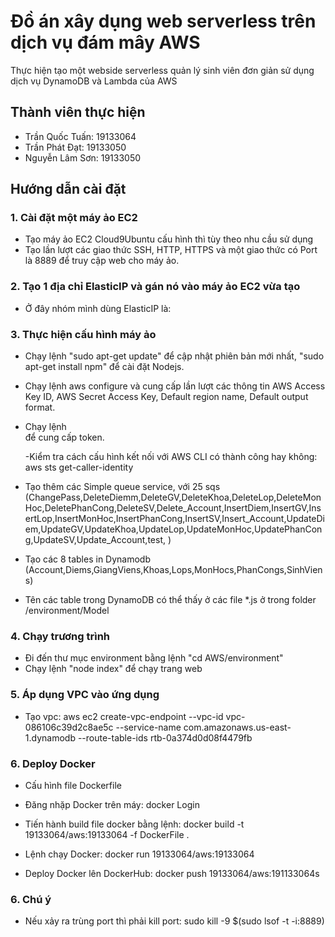 # Đồ án xây dụng web serverless trên dịch vụ đám mây AWS

Thực hiện tạo một webside serverless quản lý sinh viên đơn giản sử dụng dịch vụ
DynamoDB và Lambda của AWS

## Thành viên thực hiện

- Trần Quốc Tuấn: 19133064
- Trần Phát Đạt: 19133050
- Nguyễn Lâm Sơn: 19133050

## Hướng dẫn cài đặt

### 1. Cài đặt một máy ảo EC2

- Tạo máy ảo EC2 Cloud9Ubuntu cấu hình thì tùy theo nhu cầu sử dụng
- Tạo lần lượt các giao thức SSH, HTTP, HTTPS và một giao thức có Port là 8889
  để truy cập web cho máy ảo.

### 2. Tạo 1 địa chỉ ElasticIP và gán nó vào máy ảo EC2 vừa tạo

- Ở đây nhóm mình dùng ElasticIP là:

### 3. Thực hiện cấu hình máy ảo

- Chạy lệnh "sudo apt-get update" để cập nhật phiên bản mới nhất, "sudo apt-get
  install npm" để cài đặt Nodejs.
- Chạy lệnh aws configure và cung cấp lần lượt các thông tin AWS Access Key ID,
  AWS Secret Access Key, Default region name, Default output format.
- Chạy lệnh    
  để cung cấp token.

  -Kiểm tra cách cấu hình kết nối với AWS CLI có thành công hay không: aws sts get-caller-identity

- Tạo thêm các Simple queue service, với 25 sqs
  (ChangePass,DeleteDiemm,DeleteGV,DeleteKhoa,DeleteLop,DeleteMonHoc,DeletePhanCong,DeleteSV,Delete_Account,InsertDiem,InsertGV,InsertLop,InsertMonHoc,InsertPhanCong,InsertSV,Insert_Account,UpdateDiem,UpdateGV,UpdateKhoa,UpdateLop,UpdateMonHoc,UpdatePhanCong,UpdateSV,Update_Account,test,
  )
- Tạo các 8 tables in Dynamodb
  (Account,Diems,GiangViens,Khoas,Lops,MonHocs,PhanCongs,SinhViens)
- Tên các table trong DynamoDB có thể thấy ở các file \*.js ở trong folder
  /environment/Model

### 4. Chạy trương trình

- Đi đến thư mục environment bằng lệnh "cd AWS/environment"
- Chạy lệnh "node index" để chạy trang web

### 5. Áp dụng VPC vào ứng dụng

- Tạo vpc: aws ec2 create-vpc-endpoint --vpc-id vpc-086106c39d2c8ae5c
  --service-name com.amazonaws.us-east-1.dynamodb --route-table-ids
  rtb-0a374d0d08f4479fb

### 6. Deploy Docker

- Cấu hình file Dockerfile
- Đăng nhặp Docker trên máy: docker Login
- Tiến hành build file docker bằng lệnh: docker build -t 19133064/aws:19133064
  -f DockerFile .

- Lệnh chạy Docker: docker run 19133064/aws:19133064
- Deploy Docker lên DockerHub: docker push 19133064/aws:191133064s

### 6. Chú ý

- Nếu xảy ra trùng port thì phải kill port: sudo kill -9 $(sudo lsof -t -i:8889)
